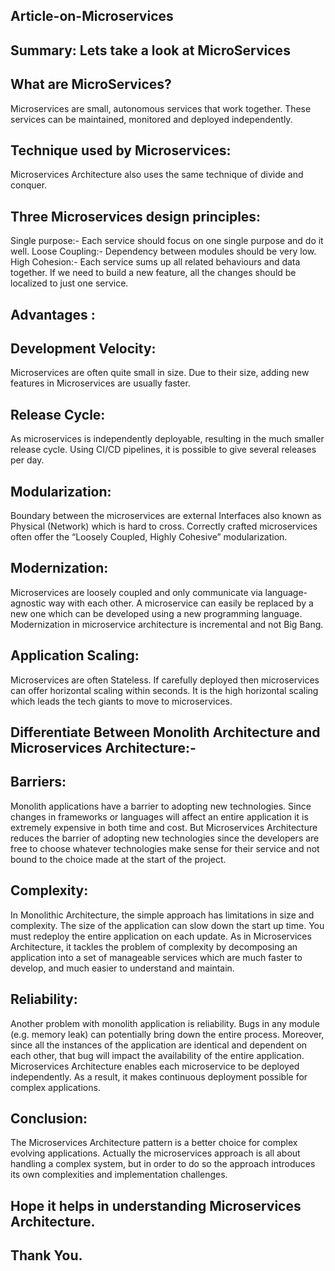 ## Article-on-Microservices
## Summary: Lets take a look at MicroServices



## What are MicroServices?

Microservices are small, autonomous services that work together. These services can be maintained, monitored and deployed independently. 	
## Technique used by Microservices:

Microservices Architecture also uses the same technique of divide and conquer.

## Three Microservices design principles:

Single purpose:- Each service should focus on one single purpose and do it well.
Loose Coupling:- Dependency between modules should be very low.
High Cohesion:- Each service sums up all related behaviours and data together. If we need to build a new feature, all the changes should be localized to just one service.

## Advantages :


## Development Velocity:

Microservices are often quite small in size. Due to their size, adding new features in Microservices are usually faster.

## Release Cycle:

As microservices is independently deployable, resulting in the much smaller release cycle. Using CI/CD pipelines, it is possible to give several releases per day.

## Modularization:

Boundary between the microservices are external Interfaces also known as Physical (Network) which is hard to cross. Correctly crafted microservices often offer the “Loosely Coupled, Highly Cohesive” modularization.

## Modernization:

Microservices are loosely coupled and only communicate via language-agnostic way with each other. A microservice can easily be replaced by a new one which can be developed using a new programming language. Modernization in microservice architecture is incremental and not Big Bang.

## Application Scaling:

Microservices are often Stateless. If carefully deployed then microservices can offer horizontal scaling within seconds. It is the high horizontal scaling which leads the tech giants to move to microservices.

## Differentiate Between Monolith Architecture and Microservices Architecture:-


## Barriers:

Monolith applications have a barrier to adopting new technologies. Since changes in frameworks or languages will affect an entire application it is extremely expensive in both time and cost.
But Microservices Architecture reduces the barrier of adopting new technologies since the developers are free to choose whatever technologies make sense for their service and not bound to the choice made at the start of the project.

## Complexity:

In Monolithic Architecture, the simple approach has limitations in size and complexity. The size of the application can slow down the start up time. You must redeploy the entire application on each update.
As in Microservices Architecture, it tackles the problem of complexity by decomposing an application into a set of manageable services which are much faster  to develop, and much easier to understand and maintain.

## Reliability:

Another problem with monolith application is reliability. Bugs in any module (e.g. memory leak) can potentially bring down the entire process. Moreover, since all the instances of the application are identical and dependent on each other, that bug will impact the availability of the entire application.
Microservices Architecture enables each microservice to be deployed independently. As a result, it  makes continuous deployment possible for complex applications.
## Conclusion:  

The Microservices Architecture pattern is a better choice for complex evolving applications. Actually the microservices approach is all about handling a complex system, but in order to do so the approach introduces its own complexities and implementation challenges.


## Hope it helps in understanding Microservices Architecture.
## Thank You.
